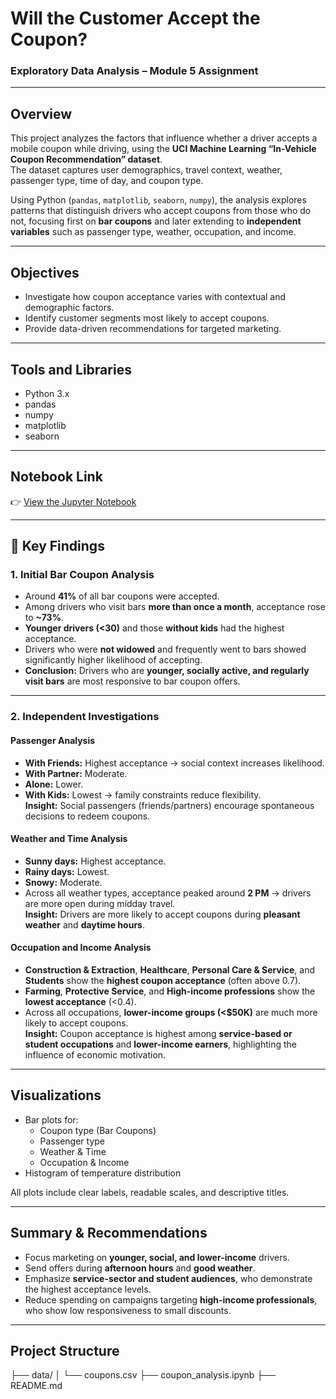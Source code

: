 # Will the Customer Accept the Coupon?
### Exploratory Data Analysis – Module 5 Assignment

---

## Overview
This project analyzes the factors that influence whether a driver accepts a mobile coupon while driving, using the **UCI Machine Learning “In-Vehicle Coupon Recommendation” dataset**.  
The dataset captures user demographics, travel context, weather, passenger type, time of day, and coupon type.  

Using Python (`pandas`, `matplotlib`, `seaborn`, `numpy`), the analysis explores patterns that distinguish drivers who accept coupons from those who do not, focusing first on **bar coupons** and later extending to **independent variables** such as passenger type, weather, occupation, and income.

---

## Objectives
- Investigate how coupon acceptance varies with contextual and demographic factors.  
- Identify customer segments most likely to accept coupons.  
- Provide data-driven recommendations for targeted marketing.

---

## Tools and Libraries
- Python 3.x  
- pandas  
- numpy  
- matplotlib  
- seaborn  

---

## Notebook Link
👉 [View the Jupyter Notebook](coupon_analysis.ipynb)

---

## 🔹 Key Findings

### 1. Initial Bar Coupon Analysis
- Around **41%** of all bar coupons were accepted.  
- Among drivers who visit bars **more than once a month**, acceptance rose to **~73%**.  
- **Younger drivers (<30)** and those **without kids** had the highest acceptance.  
- Drivers who were **not widowed** and frequently went to bars showed significantly higher likelihood of accepting.  
- **Conclusion:** Drivers who are **younger, socially active, and regularly visit bars** are most responsive to bar coupon offers.

---

### 2. Independent Investigations

#### Passenger Analysis
- **With Friends:** Highest acceptance → social context increases likelihood.  
- **With Partner:** Moderate.  
- **Alone:** Lower.  
- **With Kids:** Lowest → family constraints reduce flexibility.  
**Insight:** Social passengers (friends/partners) encourage spontaneous decisions to redeem coupons.

#### Weather and Time Analysis
- **Sunny days:** Highest acceptance.  
- **Rainy days:** Lowest.  
- **Snowy:** Moderate.  
- Across all weather types, acceptance peaked around **2 PM** → drivers are more open during midday travel.  
**Insight:** Drivers are more likely to accept coupons during **pleasant weather** and **daytime hours**.

#### Occupation and Income Analysis
- **Construction & Extraction**, **Healthcare**, **Personal Care & Service**, and **Students** show the **highest coupon acceptance** (often above 0.7).  
- **Farming**, **Protective Service**, and **High-income professions** show the **lowest acceptance** (<0.4).  
- Across all occupations, **lower-income groups (<$50K)** are much more likely to accept coupons.  
**Insight:** Coupon acceptance is highest among **service-based or student occupations** and **lower-income earners**, highlighting the influence of economic motivation.

---

## Visualizations
- Bar plots for:
  - Coupon type (Bar Coupons)  
  - Passenger type  
  - Weather & Time  
  - Occupation & Income  
- Histogram of temperature distribution  

All plots include clear labels, readable scales, and descriptive titles.

---

## Summary & Recommendations
- Focus marketing on **younger, social, and lower-income** drivers.  
- Send offers during **afternoon hours** and **good weather**.  
- Emphasize **service-sector and student audiences**, who demonstrate the highest acceptance levels.  
- Reduce spending on campaigns targeting **high-income professionals**, who show low responsiveness to small discounts.

---

## Project Structure
├── data/
│ └── coupons.csv
├── coupon_analysis.ipynb
├── README.md
